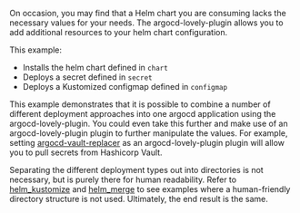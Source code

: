 On occasion, you may find that a Helm chart you are consuming lacks the necessary values for your needs. The argocd-lovely-plugin allows you to add additional resources to your helm chart configuration.

This example:
- Installs the helm chart defined in `chart`
- Deploys a secret defined in `secret`
- Deploys a Kustomized configmap defined in `configmap`

This example demonstrates that it is possible to combine a number of different deployment approaches into one argocd application using the argocd-lovely-plugin. You could even take this further and make use of an argocd-lovely-plugin plugin to further manipulate the values. For example, setting [argocd-vault-replacer](https://github.com/crumbhole/argocd-vault-replacer) as an argocd-lovely-plugin plugin will allow you to pull secrets from Hashicorp Vault.

Separating the different deployment types out into directories is not necessary, but is purely there for human readability. Refer to [helm_kustomize](https://github.com/crumbhole/argocd-lovely-plugin/tree/main/test/helm_kustomize) and [helm_merge](https://github.com/crumbhole/argocd-lovely-plugin/tree/main/test/helm_merge) to see examples where a human-friendly directory structure is not used. Ultimately, the end result is the same.